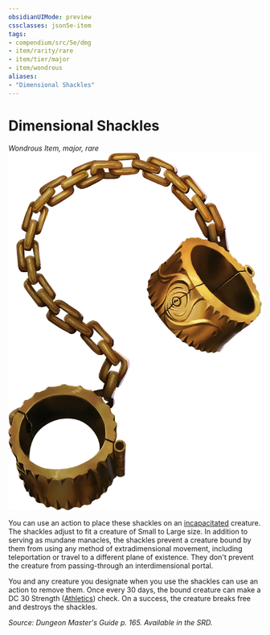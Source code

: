 ```yaml
---
obsidianUIMode: preview
cssclasses: json5e-item
tags:
- compendium/src/5e/dmg
- item/rarity/rare
- item/tier/major
- item/wondrous
aliases: 
- "Dimensional Shackles"
---
```

# Dimensional Shackles
*Wondrous Item, major, rare*  
![](https://raw.githubusercontent.com/5etools-mirror-2/5etools-img/main/items/DMG/Dimensional%20Shackles.webp#right)  


You can use an action to place these shackles on an [incapacitated](conditions.md#incapacitated) creature. The shackles adjust to fit a creature of Small to Large size. In addition to serving as mundane manacles, the shackles prevent a creature bound by them from using any method of extradimensional movement, including teleportation or travel to a different plane of existence. They don't prevent the creature from passing-through an interdimensional portal.

You and any creature you designate when you use the shackles can use an action to remove them. Once every 30 days, the bound creature can make a DC 30 Strength ([Athletics](git/3-Mechanics/CLI/rules/skills.md#Athletics)) check. On a success, the creature breaks free and destroys the shackles.

*Source: Dungeon Master's Guide p. 165. Available in the SRD.*